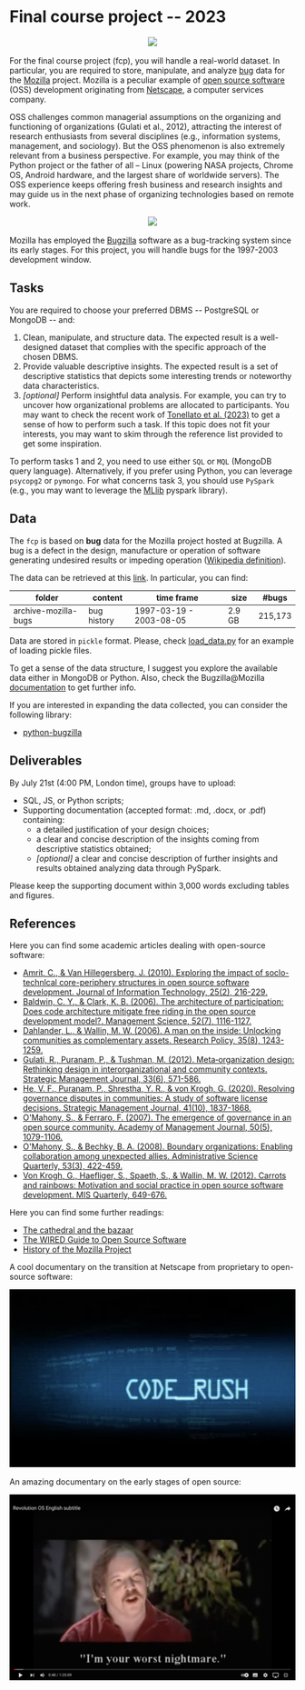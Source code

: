 # Final course project -- 2023

<p align="middle">
  <img src="https://www.mozilla.org/media/protocol/img/logos/mozilla/logo-word-hor.e20791bb4dd4.svg" width="250" />
</p>

For the final course project (fcp), you will handle a real-world dataset. In
particular, you are required to store, manipulate, and analyze
[bug](https://en.wikipedia.org/wiki/Bug_(engineering)) data for the
[Mozilla](https://www.mozilla.org/en-GB/) project.  Mozilla is a peculiar
example of [open source
software](https://en.wikipedia.org/wiki/Open-source_software) (OSS) development
originating from [Netscape](https://en.wikipedia.org/wiki/Netscape), a computer
services company.

OSS challenges common managerial assumptions on the organizing and functioning
of organizations (Gulati et al., 2012), attracting the interest of research
enthusiasts from several disciplines (e.g., information systems, management, and
sociology). But the OSS phenomenon is also extremely relevant from a business
perspective. For example, you may think of the Python project or the father of
all – Linux (powering NASA projects, Chrome OS, Android hardware, and the
largest share of worldwide servers). The OSS experience keeps offering fresh
business and research insights and may guide us in the next phase of
organizing technologies based on remote work.

<p align="middle">
  <img src="https://www.bugzilla.org/assets/img/banner.png" width="250" />
</p>

Mozilla has employed the
[Bugzilla](https://www.bugzilla.org/about/) software as a bug-tracking system
since its early stages. For this project, you will handle bugs for the 1997-2003
development window.

## Tasks

You are required to choose your preferred DBMS -- PostgreSQL or MongoDB -- and:

1. Clean, manipulate, and structure data. The expected result is a well-designed
   dataset that complies with the specific approach of the chosen DBMS.
2. Provide valuable descriptive insights. The expected result is a set of
   descriptive statistics that depicts some interesting trends or noteworthy
   data characteristics.
3. _[optional]_ Perform insightful data analysis. For example, you can
   try to uncover how organizational problems are allocated
   to participants. You may want to check the recent work of [Tonellato et al. (2023)](https://pubsonline.informs.org/doi/full/10.1287/orsc.2023.1674) 
   to get a sense of how to perform such a task. If this topic does not
   fit your interests, you may want to skim through the reference list
   provided to get some inspiration.

To perform tasks 1 and 2, you need to use either `SQL` or `MQL` (MongoDB query language).
Alternatively, if you prefer using Python, you can leverage `psycopg2` or `pymongo`.
For what concerns task 3, you should use `PySpark` (e.g., you may want to leverage the
[MLlib](https://spark.apache.org/docs/latest/api/python/reference/pyspark.ml.html) pyspark library).

## Data

The `fcp` is based on **bug** data for the Mozilla project hosted at Bugzilla. A
bug is a defect in the design, manufacture or operation of software generating
undesired results or impeding operation ([Wikipedia definition](https://en.wikipedia.org/wiki/Bug_(engineering))).

The data can be retrieved at this
[link](https://cityuni-my.sharepoint.com/:f:/g/personal/matteo_devigili_2_city_ac_uk/EgeVseU65ShDkWIJLgvncZMB9bFLGNBYXIx5wKmVob6Q2w?e=ocMiff).
In particular, you can find:

| folder               | content     | time frame              | size   | #bugs   |
| -------------------- | ----------- | ----------------------- | ------ | ------- |
| archive-mozilla-bugs | bug history | 1997-03-19 - 2003-08-05 | 2.9 GB | 215,173 |

Data are stored in `pickle` format. Please, check [load_data.py](https://github.com/mattDevigili/dms-smm695/blob/master/final-course-project/load_data.py) for an example of loading pickle files.

To get a sense of the data structure, I suggest you explore the available data
either in MongoDB or Python. Also, check the Bugzilla@Mozilla
[documentation](https://bmo.readthedocs.io/en/latest/) to get further info.

If you are interested in expanding the data collected, you can consider the
following library:

- [python-bugzilla](https://github.com/python-bugzilla/python-bugzilla)

## Deliverables

By July 21st (4:00 PM, London time), groups have to upload:

- SQL, JS, or Python scripts;
- Supporting documentation (accepted format: .md, .docx, or .pdf) containing:
  - a detailed justification of your design choices;
  - a clear and concise description of the insights coming from descriptive
      statistics obtained;
  - _[optional]_ a clear and concise description of further insights and results obtained
      analyzing data through PySpark.

Please keep the supporting document within 3,000 words excluding tables and
figures.

## References

Here you can find some academic articles dealing with open-source software:

- [Amrit, C., & Van Hillegersberg, J. (2010). Exploring the impact of soclo-technlcal core-periphery structures in open source software development. Journal of Information Technology, 25(2), 216-229.](https://journals.sagepub.com/doi/pdf/10.1057/jit.2010.7)
- [Baldwin, C. Y., & Clark, K. B. (2006). The architecture of participation: Does code architecture mitigate free riding in the open source development model?. Management Science, 52(7), 1116-1127.](https://pubsonline.informs.org/doi/pdf/10.1287/mnsc.1060.0546)
- [Dahlander, L., & Wallin, M. W. (2006). A man on the inside: Unlocking communities as complementary assets. Research Policy, 35(8), 1243-1259.](https://www.sciencedirect.com/user/identity/landing?code=hreFr5zfHodonoFE0XSn1DUKWwk0UY4Gnyovz3NA&state=retryCounter%3D0%26csrfToken%3D6a2d8891-7717-417b-a042-43e057b847bc%26idpPolicy%3Durn%253Acom%253Aelsevier%253Aidp%253Apolicy%253Aproduct%253Ainst_assoc%26returnUrl%3D%252Fscience%252Farticle%252Fpii%252FS0048733306001387%26prompt%3Dnone%26cid%3Darp-04ef023c-0573-49cd-aab3-ec3bd486fbb5)
- [Gulati, R., Puranam, P., & Tushman, M. (2012). Meta‐organization design: Rethinking design in interorganizational and community contexts. Strategic Management Journal, 33(6), 571-586.](https://onlinelibrary.wiley.com/doi/pdf/10.1002/smj.1975?casa_token=GZEbOaeQ5okAAAAA:1Gi86pTax0ouNlXkyC4nVruDsbu4u2wKRUBgWgqVGmAF3-zRtbfLNkwPdPXrRGW_5kWNJpS_eruQhAA)
- [He, V. F., Puranam, P., Shrestha, Y. R., & von Krogh, G. (2020). Resolving governance disputes in communities: A study of software license decisions. Strategic Management Journal, 41(10), 1837-1868.](https://onlinelibrary.wiley.com/doi/pdf/10.1002/smj.3181)
- [O'Mahony, S., & Ferraro, F. (2007). The emergence of governance in an open source community. Academy of Management Journal, 50(5), 1079-1106.](https://www.jstor.org/stable/pdf/20159914.pdf)
- [O'Mahony, S., & Bechky, B. A. (2008). Boundary organizations: Enabling collaboration among unexpected allies. Administrative Science Quarterly, 53(3), 422-459.](https://journals.sagepub.com/doi/pdf/10.2189/asqu.53.3.422)
- [Von Krogh, G., Haefliger, S., Spaeth, S., & Wallin, M. W. (2012). Carrots and rainbows: Motivation and social practice in open source software development. MIS Quarterly, 649-676.](https://www.jstor.org/stable/pdf/41703471.pdf)

Here you can find some further readings:

- [The cathedral and the bazaar](https://firstmonday.org/ojs/index.php/fm/article/download/1472/1387?inline=1)
- [The WIRED Guide to Open Source Software](https://www.wired.com/story/wired-guide-open-source-software/)
- [History of the Mozilla Project](https://www.mozilla.org/en-GB/about/history/)


A cool documentary on the transition at Netscape from proprietary to open-source software:

[![](img/code_rush.png)](https://www.youtube.com/watch?v=4Q7FTjhvZ7Y)

An amazing documentary on the early stages of open source:

[![](img/revOS.png)](https://www.youtube.com/watch?v=GsHh2wfy_-4)